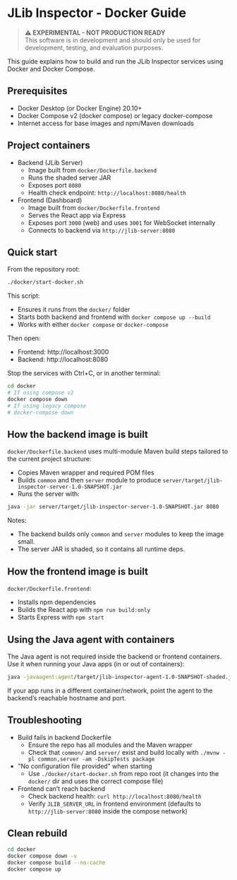 # JLib Inspector - Docker Guide

> **⚠️ EXPERIMENTAL - NOT PRODUCTION READY**  
> This software is in development and should only be used for development, testing, and evaluation purposes.

This guide explains how to build and run the JLib Inspector services using Docker and Docker Compose.

## Prerequisites

- Docker Desktop (or Docker Engine) 20.10+
- Docker Compose v2 (docker compose) or legacy docker-compose
- Internet access for base images and npm/Maven downloads

## Project containers

- Backend (JLib Server)
  - Image built from `docker/Dockerfile.backend`
  - Runs the shaded server JAR
  - Exposes port `8080`
  - Health check endpoint: `http://localhost:8080/health`
- Frontend (Dashboard)
  - Image built from `docker/Dockerfile.frontend`
  - Serves the React app via Express
  - Exposes port `3000` (web) and uses `3001` for WebSocket internally
  - Connects to backend via `http://jlib-server:8080`

## Quick start

From the repository root:

```bash
./docker/start-docker.sh
```

This script:
- Ensures it runs from the `docker/` folder
- Starts both backend and frontend with `docker compose up --build`
- Works with either `docker compose` or `docker-compose`

Then open:
- Frontend: http://localhost:3000
- Backend:  http://localhost:8080

Stop the services with Ctrl+C, or in another terminal:

```bash
cd docker
# If using compose v2
docker compose down
# If using legacy compose
# docker-compose down
```

## How the backend image is built

`docker/Dockerfile.backend` uses multi-module Maven build steps tailored to the current project structure:

- Copies Maven wrapper and required POM files
- Builds `common` and then `server` module to produce `server/target/jlib-inspector-server-1.0-SNAPSHOT.jar`
- Runs the server with:

```bash
java -jar server/target/jlib-inspector-server-1.0-SNAPSHOT.jar 8080
```

Notes:
- The backend builds only `common` and `server` modules to keep the image small.
- The server JAR is shaded, so it contains all runtime deps.

## How the frontend image is built

`docker/Dockerfile.frontend`:
- Installs npm dependencies
- Builds the React app with `npm run build:only`
- Starts Express with `npm start`

## Using the Java agent with containers

The Java agent is not required inside the backend or frontend containers. Use it when running your Java apps (in or out of containers):

```bash
java -javaagent:agent/target/jlib-inspector-agent-1.0-SNAPSHOT-shaded.jar=server:8080 -jar sample-spring-app/target/sample-spring-app-1.0-SNAPSHOT.jar
```

If your app runs in a different container/network, point the agent to the backend’s reachable hostname and port.

## Troubleshooting

- Build fails in backend Dockerfile
  - Ensure the repo has all modules and the Maven wrapper
  - Check that `common/` and `server/` exist and build locally with `./mvnw -pl common,server -am -DskipTests package`
- "No configuration file provided" when starting
  - Use `./docker/start-docker.sh` from repo root (it changes into the `docker/` dir and uses the correct compose file)
- Frontend can’t reach backend
  - Check backend health: `curl http://localhost:8080/health`
  - Verify `JLIB_SERVER_URL` in frontend environment (defaults to `http://jlib-server:8080` inside the compose network)

## Clean rebuild

```bash
cd docker
docker compose down -v
docker compose build --no-cache
docker compose up
```
